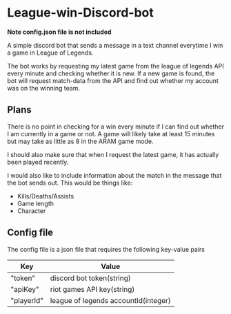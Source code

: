# League-win-Discord-bot
**Note config.json file is not included**

A simple discord bot that sends a message in a text channel everytime I win a game in League of Legends.

The bot works by requesting my latest game from the league of legends API every minute and checking whether it is new.
If a new game is found, the bot will request match-data from the API and find out whether my account was on the winning team.


## Plans
There is no point in checking for a win every minute if I can find out whether I am currently in a game or not.
A game will likely take at least 15 minutes but may take as little as 8 in the ARAM game mode.

I should also make sure that when I request the latest game, it has actually been played recently.

I would also like to include information about the match in the message that the bot sends out. 
This would be things like:
* Kills/Deaths/Assists
* Game length
* Character


## Config file
The config file is a json file that requires the following key-value pairs

Key|Value
-----|-----
"token"|discord bot token(string)
"apiKey"|riot games API key(string)
"playerId"|league of legends accountId(integer)
